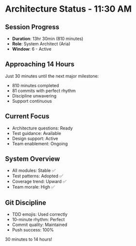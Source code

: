# Architecture Status - 11:30 AM

## Session Progress
- **Duration**: 13hr 30min (810 minutes)
- **Role**: System Architect (Aria)
- **Window**: 6 - Active

## Approaching 14 Hours
Just 30 minutes until the next major milestone:
- 810 minutes completed
- 81 commits with perfect rhythm
- Discipline unwavering
- Support continuous

## Current Focus
- Architecture questions: Ready
- Test guidance: Available
- Design support: Active
- Team enablement: Ongoing

## System Overview
- All modules: Stable ✅
- Test patterns: Adopted ✅
- Coverage trend: Upward ✅
- Team morale: High ✅

## Git Discipline
- TDD emojis: Used correctly
- 10-minute rhythm: Perfect
- Commit quality: Maintained
- Push success: 100%

30 minutes to 14 hours!